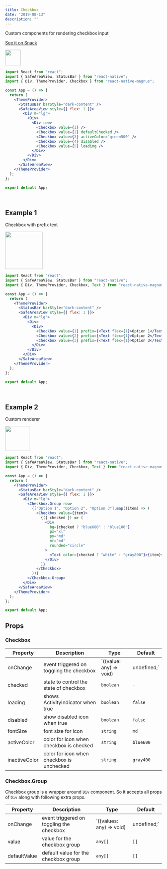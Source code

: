 ```yaml
---
title: Checkbox
date: "2019-08-13"
description: ""
---
```


Custom components for rendering checkbox input

<a href="https://snack.expo.io/@pawankumar2901/magnus---checkbox---example-1" target="_blank">See it on Snack</a>

<img src="/images/docs/checkbox/1.png"  style="height: 50px; width: auto;" />

```jsx
import React from "react";
import { SafeAreaView, StatusBar } from "react-native";
import { Div, ThemeProvider, Checkbox } from "react-native-magnus";

const App = () => {
  return (
    <ThemeProvider>
      <StatusBar barStyle="dark-content" />
      <SafeAreaView style={{ flex: 1 }}>
        <Div m="lg">
          <Div>
            <Div row>
              <Checkbox value={1} />
              <Checkbox value={2} defaultChecked />
              <Checkbox value={3} activeColor="green500" />
              <Checkbox value={4} disabled />
              <Checkbox value={5} loading />
            </Div>
          </Div>
        </Div>
      </SafeAreaView>
    </ThemeProvider>
  );
};

export default App;
```

<br />

## Example 1

Checkbox with prefix text

<img src="/images/docs/checkbox/2.png"  style="height: 120px; width: auto;" />

```jsx
import React from "react";
import { SafeAreaView, StatusBar } from "react-native";
import { Div, ThemeProvider, Checkbox, Text } from "react-native-magnus";

const App = () => {
  return (
    <ThemeProvider>
      <StatusBar barStyle="dark-content" />
      <SafeAreaView style={{ flex: 1 }}>
        <Div m="lg">
          <Div>
            <Div>
              <Checkbox value={1} prefix={<Text flex={1}>Option 1</Text>} />
              <Checkbox value={2} prefix={<Text flex={1}>Option 2</Text>} />
              <Checkbox value={3} prefix={<Text flex={1}>Option 3</Text>} />
            </Div>
          </Div>
        </Div>
      </SafeAreaView>
    </ThemeProvider>
  );
};

export default App;
```

<br />

## Example 2

Custom renderer

<img src="/images/docs/checkbox/3.png"  style="height: 80px; width: auto;" />

```jsx
import React from "react";
import { SafeAreaView, StatusBar } from "react-native";
import { Div, ThemeProvider, Checkbox, Text } from "react-native-magnus";

const App = () => {
  return (
    <ThemeProvider>
      <StatusBar barStyle="dark-content" />
      <SafeAreaView style={{ flex: 1 }}>
        <Div m="lg">
          <Checkbox.Group row>
            {["Option 1", "Option 2", "Option 3"].map((item) => (
              <Checkbox value={item}>
                {({ checked }) => (
                  <Div
                    bg={checked ? "blue600" : "blue100"}
                    px="xl"
                    py="md"
                    mr="md"
                    rounded="circle"
                  >
                    <Text color={checked ? "white" : "gray800"}>{item}</Text>
                  </Div>
                )}
              </Checkbox>
            ))}
          </Checkbox.Group>
        </Div>
      </SafeAreaView>
    </ThemeProvider>
  );
};

export default App;
```

## Props

### Checkbox

| Property      | Description                               | Type                                  | Default   |
| ------------- | ----------------------------------------- | ------------------------------------- | --------- |
| onChange      | event triggered on toggling the checkbox  | `((value: any) => void) | undefined;` | `-`       |
| checked       | state to control the state of checkbox    | `boolean`                             | `-`       |
| loading       | shows ActivityIndicator when true         | `boolean`                             | `false`   |
| disabled      | show disabled icon when true              | `boolean`                             | `false`   |
| fontSize      | font size for icon                        | `string`                              | `md`      |
| activeColor   | color for icon when checkbox is checked   | `string`                              | `blue600` |
| inactiveColor | color for icon when checkbox is unchecked | `string`                              | `gray400` |

### Checkbox.Group

Checkbox group is a wrapper around `Div` component. So it accepts all props of `Div` along with following extra props.

| Property     | Description                              | Type                                   | Default |
| ------------ | ---------------------------------------- | -------------------------------------- | ------- |
| onChange     | event triggered on toggling the checkbox | `((values: any) => void) | undefined;` | -       |
| value        | value for the checkbox group             | `any[]`                                | `[]`    |
| defaultValue | default value for the checkbox group     | `any[]`                                | `[]`    |
